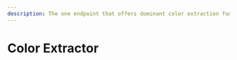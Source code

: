 ```yaml
---
description: The one endpoint that offers dominant color extraction functionality.
---
```


# Color Extractor



>

